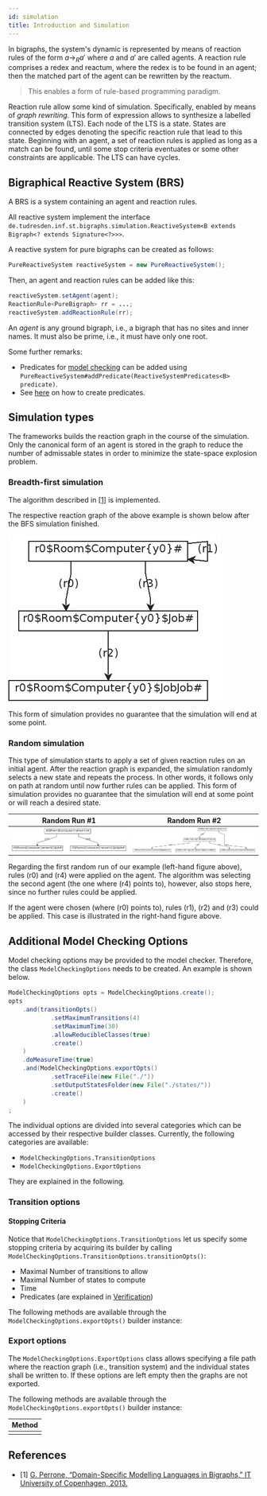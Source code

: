 ```yaml
---
id: simulation
title: Introduction and Simulation
---
```


<!--# Simulation-->

In bigraphs, the system's dynamic is represented by means of reaction 
rules of the form $a \to_R a'$ where $a$ and $a'$ are called agents.
A reaction rule comprises a redex and reactum, where the redex is to be
found in an agent; then the matched part of the agent can be rewritten by
the reactum.

> This enables a form of rule-based programming paradigm.

Reaction rule allow some kind of simulation. Specifically, enabled by means of *graph rewriting*.
This form of expression allows to synthesize a labelled transition system (LTS). 
Each node of the LTS is a state. States are connected
by edges denoting the specific reaction rule that lead to this state.
Beginning with an agent, a set of reaction rules is applied as long
as a match can be found, until some stop criteria eventuates or some 
other constraints are applicable. The LTS can have cycles.

## Bigraphical Reactive System (BRS)

A BRS is a system containing an agent and reaction rules.

All reactive system implement the interface `de.tudresden.inf.st.bigraphs.simulation.ReactiveSystem<B extends Bigraph<? extends Signature<?>>>`.

A reactive system for pure bigraphs can be created as follows:

```java
PureReactiveSystem reactiveSystem = new PureReactiveSystem();
```

Then, an agent and reaction rules can be added like this:
```java
reactiveSystem.setAgent(agent);
ReactionRule<PureBigraph> rr = ...;
reactiveSystem.addReactionRule(rr);
```

An _agent_ is any ground bigraph, i.e., a bigraph that has no sites and inner names.
It must also be prime, i.e., it must have only one root.

Some further remarks:
- Predicates for [model checking](verification) can be added using `PureReactiveSystem#addPredicate(ReactiveSystemPredicates<B> predicate)`.
- See [here](simulation-predicates) on how to create predicates.

<!-- ## Examples -->

<!-- ### Home computer example -->

<!-- A room with a computer is modelled with the following dynamics. -->

<!-- - The first and fourth rules are structurally the same but different instances -->
<!-- - The second rule is a no-op rule, just for demonstration purposes -->
<!-- - The third rule allows to create a new "job" on the computer residing in  -->
<!-- the room -->

<!-- The agent of our BRS is shown below with  -->
<!-- the corresponding reaction rules. For the simulation, we set the maximal -->
<!-- allowed transitions to 4.  -->


<!-- ```java -->
<!-- class -->
<!-- ``` -->

## Simulation types   

The frameworks builds the reaction graph in the course of the simulation.
Only the canonical form of an agent is stored in the graph to reduce the
number of admissable states in order to minimize the state-space explosion problem.

### Breadth-first simulation

The algorithm described in [\[1\]](#ref1) is implemented.

The respective reaction graph of the above example is shown below after 
the BFS simulation finished.

![imgs](assets/simulation/home-example-reaction-graph.png)

This form of simulation provides no guarantee that the simulation will end at some point.

### Random simulation

This type of simulation starts to apply a set of given reaction rules
on an initial agent. After the reaction graph is expanded, the simulation
randomly selects a new state and repeats the process.
In other words, it follows only on path at random until now further rules can be applied.
This form of simulation provides no guarantee that the simulation will end at some point or will reach a desired state.

|Random Run #1 | Random Run #2 |
|---|---|
|![imgs](assets/simulation/transition_graph_random.png)|![imgs](assets/simulation/transition_graph_random2.png)|

Regarding the first random run of our example (left-hand figure above), rules (r0) and (r4) were applied on the agent. The algorithm
was selecting the second agent (the one where (r4) points to), however, also 
stops here, since no further rules could be applied.

If the agent were chosen (where (r0) points to), rules (r1), (r2) and (r3) could be applied.
This case is illustrated in the right-hand figure above.

## Additional Model Checking Options

Model checking options may be provided to the model checker.
Therefore, the class `ModelCheckingOptions` needs to be created. An
example is shown below.

```java
ModelCheckingOptions opts = ModelCheckingOptions.create();
opts
    .and(transitionOpts()
            .setMaximumTransitions(4)
            .setMaximumTime(30)
            .allowReducibleClasses(true)
            .create()
    )
    .doMeasureTime(true)
    .and(ModelCheckingOptions.exportOpts()
            .setTraceFile(new File("./"))
            .setOutputStatesFolder(new File("./states/"))
            .create()
    )
;
```

The individual options are divided into several categories which can be accessed by
their respective builder classes.
Currently, the following categories are available:

- `ModelCheckingOptions.TransitionOptions`
- `ModelCheckingOptions.ExportOptions`

They are explained in the following.

### Transition options

#### Stopping Criteria
Notice that `ModelCheckingOptions.TransitionOptions` let us specify some stopping criteria by
acquiring its builder by calling `ModelCheckingOptions.TransitionOptions.transitionOpts()`:

- Maximal Number of transitions to allow
- Maximal Number of states to compute
- Time
- Predicates (are explained in [Verification](./verification))

The following methods are available through the `ModelCheckingOptions.exportOpts()` builder instance:

### Export options

The `ModelCheckingOptions.ExportOptions` class allows specifying a file path where the reaction graph (i.e., transition system)
and the individual states shall be written to. If these options are left empty then the graphs are not exported.

The following methods are available through the `ModelCheckingOptions.exportOpts()` builder instance:

| Method  |
|---|
|   |



## References

- \[1\] <a id="ref1" href="https://pure.itu.dk/portal/files/39500908/thesis_GianDavidPerrone.pdf">G. Perrone, “Domain-Specific Modelling Languages in Bigraphs,” IT University of Copenhagen, 2013.</a>




